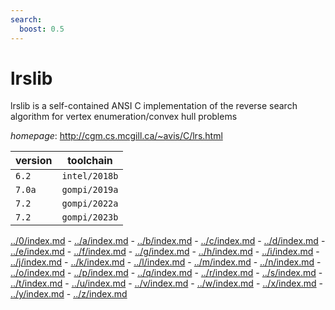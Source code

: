 ```yaml
---
search:
  boost: 0.5
---
```

# lrslib

lrslib is a self-contained ANSI C implementation of the reverse search algorithm for vertex enumeration/convex hull problems

*homepage*: <http://cgm.cs.mcgill.ca/~avis/C/lrs.html>

version | toolchain
--------|----------
``6.2`` | ``intel/2018b``
``7.0a`` | ``gompi/2019a``
``7.2`` | ``gompi/2022a``
``7.2`` | ``gompi/2023b``

[../0/index.md](0) - [../a/index.md](a) - [../b/index.md](b) - [../c/index.md](c) - [../d/index.md](d) - [../e/index.md](e) - [../f/index.md](f) - [../g/index.md](g) - [../h/index.md](h) - [../i/index.md](i) - [../j/index.md](j) - [../k/index.md](k) - [../l/index.md](l) - [../m/index.md](m) - [../n/index.md](n) - [../o/index.md](o) - [../p/index.md](p) - [../q/index.md](q) - [../r/index.md](r) - [../s/index.md](s) - [../t/index.md](t) - [../u/index.md](u) - [../v/index.md](v) - [../w/index.md](w) - [../x/index.md](x) - [../y/index.md](y) - [../z/index.md](z)

